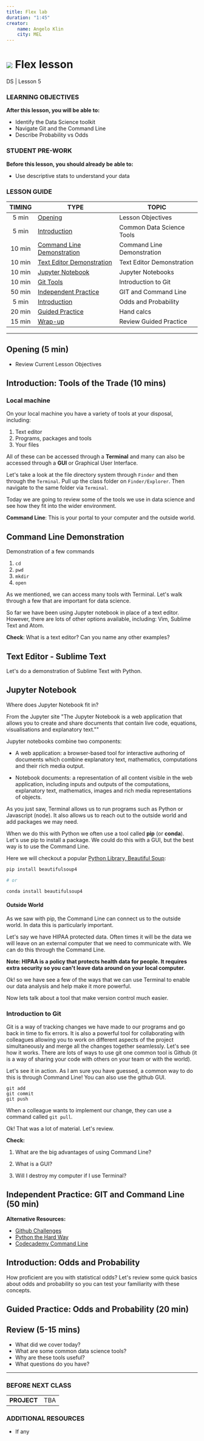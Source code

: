 ```yaml
---
title: Flex lab
duration: "1:45"
creator:
    name: Angelo Klin
    city: MEL
---
```


# ![](https://ga-dash.s3.amazonaws.com/production/assets/logo-9f88ae6c9c3871690e33280fcf557f33.png) Flex lesson
DS | Lesson 5

### LEARNING OBJECTIVES
**After this lesson, you will be able to:**

- Identify the Data Science toolkit
- Navigate Git and the Command Line
- Describe Probability vs Odds

### STUDENT PRE-WORK
**Before this lesson, you should already be able to:**

- Use descriptive stats to understand your data

### LESSON GUIDE

| TIMING | TYPE | TOPIC |
|:-:|---|---|
| 5 min | [Opening](#opening) | Lesson Objectives |
| 5 min | [Introduction](#introduction1) | Common Data Science Tools|
| 10 min | [Command Line Demonstration](#demo1) | Command Line Demonstration |
| 10 min | [Text Editor Demonstration](#demo2) | Text Editor Demonstration |
| 10 min | [Jupyter Notebook](#intro2) | Jupyter Notebooks |
| 10 min | [Git Tools](#intro3) | Introduction to Git |
| 50 min | [Independent Practice](#lab1) | GIT and Command Line |
| 5 min | [Introduction](#intro4) | Odds and Probability |
| 20 min | [Guided Practice](#guided-practice) | Hand calcs |
| 15 min | [Wrap-up](#wrapup) | Review Guided Practice|

---
<a name="opening"></a>
## Opening (5 min)
- Review Current Lesson Objectives

<a name="introduction"></a>
## Introduction: Tools of the Trade (10 mins)

### Local machine
On your local machine you have a variety of tools at your disposal, including:

1. Text editor
2. Programs, packages and tools
3. Your files

All of these can be accessed through a **Terminal** and many can also be accessed through a **GUI** or Graphical User Interface.

Let's take a look at the file directory system through `Finder` and then through the `Terminal`. Pull up the class folder on `Finder/Explorer`. Then navigate to the same folder via `Terminal`.

Today we are going to review some of the tools we use in data science and see how they fit into the wider  environment.

**Command Line**: This is your portal to your computer and the outside world.

<a name="demo1"></a>
## Command Line Demonstration
Demonstration of a few commands

1. `cd`
2. `pwd`
3. `mkdir`
4. `open`

As we mentioned, we can access many tools with Terminal. Let's walk through a few that are important for data science.

So far we have been using Jupyter notebook in place of a text editor. However, there are lots of other options available, including: Vim, Sublime Text and Atom.

**Check**: What is a text editor? Can you name any other examples?

<a name="demo2"></a>
## Text Editor - Sublime Text

Let's do a demonstration of Sublime Text with Python.

<a name="intro2"></a>
## Jupyter Notebook
Where does Jupyter Notebook fit in?

From the Jupyter site
"The Jupyter Notebook is a web application that allows you to create and share documents that contain live code, equations, visualisations and explanatory text.""

Jupyter notebooks combine two components:

- A web application: a browser-based tool for interactive authoring of documents which combine explanatory text, mathematics, computations and their rich media output.

- Notebook documents: a representation of all content visible in the web application, including inputs and outputs of the computations, explanatory text, mathematics, images and rich media representations of objects.

As you just saw, Terminal allows us to run programs such as Python or Javascript (node). It also allows us to reach out to the outside world and add packages we may need.

When we do this with Python we often use a tool called **pip** (or **conda**). Let's use pip to install a package. We could do this with a GUI, but the best way is to use the Command Line.

Here we will checkout a popular [Python Library, Beautiful Soup](http://www.crummy.com/software/BeautifulSoup/bs4/doc/#installing-beautiful-soup):

```python
pip install beautifulsoup4

# or

conda install beautifulsoup4
```

#### Outside World
As we saw with pip, the Command Line can connect us to the outside world. In data this is particularly important.

Let's say we have HIPAA protected data. Often times it will be the data we will leave on an external computer that we need to communicate with. We can do this through the Command Line.

**Note: HIPAA is a policy that protects health data for people. It requires extra security so you can't leave data around on your local computer.**

Ok! so we have see a few of the ways that we can use Terminal to enable our data analysis and help make it more powerful.

Now lets talk about a tool that make version control much easier.

<a name="intro3"></a>
### Introduction to Git

Git is a way of tracking changes we have made to our programs and go back in time to fix errors. It is also a powerful tool for collaborating with colleagues allowing you to work on different aspects of the project simultaneously and merge all the changes together seamlessly. Let's see how it works. There are lots of ways to use git one common tool is Github (it is a way of sharing your code with others on your team or with the world).

Let's see it in action. As I am sure you have guessed, a common way to do this is through Command Line! You can also use the github GUI.

```
git add
git commit
git push
```

When a colleague wants to implement our change, they can use a command called `git pull`.

Ok! That was a lot of material. Let's review.

**Check:**
1. What are the big advantages of using Command Line?

2. What is a GUI?

3. Will I destroy my computer if I use Terminal?


<a name="#lab1"></a>
## Independent Practice: GIT and Command Line (50 min)

**Alternative Resources:**

- [Github Challenges](https://try.github.io/levels/1/challenges/1)
- [Python the Hard Way](http://learnpythonthehardway.org/book/appendixa.html)
- [Codecademy Command Line](https://www.codecademy.com/learn/learn-the-command-line)

<a name="intro4"></a>
## Introduction: Odds and Probability
How proficient are you with statistical odds? Let's review some quick basics about odds and probability so you can test your familiarity with these concepts.

<a name="guided-practice"></a>
## Guided Practice: Odds and Probability (20 min)

<a name="wrapup"></a>
## Review (5-15 mins)

- What did we cover today?
- What are some common data science tools?
- Why are these tools useful?
- What questions do you have?

***

### BEFORE NEXT CLASS
|   |   |
|---|---|
| **PROJECT** | TBA |

### ADDITIONAL RESOURCES
- If any
